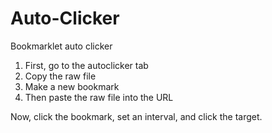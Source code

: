 # Auto-Clicker
Bookmarklet auto clicker

1. First, go to the autoclicker tab
2. Copy the raw file
3. Make a new bookmark
4. Then paste the raw file into the URL

Now, click the bookmark, set an interval, and click the target.
